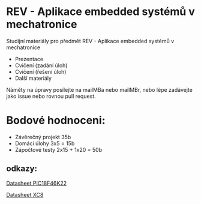 # REV - Aplikace embedded systémů v mechatronice
Studijní materiály pro předmět REV - Aplikace embedded systémů v mechatronice

* Prezentace
* Cvičení (zadání úloh)
* Cvičení (řešení úloh)
* Další materiály


Náměty na úpravy posílejte na mailMBa nebo mailMBr, nebo lépe zadávejte jako issue nebo rovnou pull request.

 # Bodové hodnoceni:
 * Závěrečný projekt  35b
 * Domácí úlohy 3x5 = 15b
 * Zápočtové testy 2x15 + 1x20 = 50b

## odkazy:
[Datasheet PIC18F46K22](http://ww1.microchip.com/downloads/en/DeviceDoc/40001412G.pdf)

[Datasheet XC8](http://ww1.microchip.com/downloads/en/devicedoc/50002053g.pdf)
